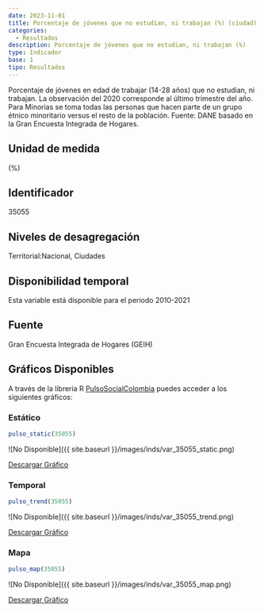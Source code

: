 ```yaml
---
date: 2023-11-01
title: Porcentaje de jóvenes que no estudian, ni trabajan (%) (ciudad)
categories:
  - Resultados
description: Porcentaje de jóvenes que no estudian, ni trabajan (%)
type: Indicador
base: 1
tipo: Resultados
--- 
```


Porcentaje de jóvenes en edad de trabajar (14-28 años) que no estudian, ni trabajan. La observación del 2020 corresponde al último trimestre del año. Para Minorias se toma todas las personas que hacen parte de un grupo étnico minoritario versus el resto de la población.
Fuente: DANE basado en la Gran Encuesta Integrada de Hogares.

## Unidad de medida
(%)

## Identificador
35055

## Niveles de desagregación
Territorial:Nacional, Ciudades

## Disponibilidad temporal
Esta variable está disponible para el periodo 2010-2021

## Fuente
Gran Encuesta Integrada de Hogares (GEIH)

## Gráficos Disponibles

A través de la libreria R [PulsoSocialColombia](https://github.com/pulsosocialcolombia/PulsoSocialColombia) puedes acceder a los siguientes gráficos:

### Estático

``` R
pulso_static(35055)
```

![No Disponible]({{ site.baseurl }}/images/inds/var_35055_static.png)

<a href='{{ site.baseurl }}/images/inds/var_35055_static.png'>Descargar Gráfico</a>

### Temporal

``` R
pulso_trend(35055)
```

![No Disponible]({{ site.baseurl }}/images/inds/var_35055_trend.png)

<a href='{{ site.baseurl }}/images/inds/var_35055_trend.png'>Descargar Gráfico</a>

### Mapa

``` R
pulso_map(35055)
```

![No Disponible]({{ site.baseurl }}/images/inds/var_35055_map.png)

<a href='{{ site.baseurl }}/images/inds/var_35055_map.png'>Descargar Gráfico</a>